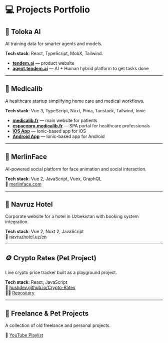 # 💻 Projects Portfolio

## 🤖 Toloka AI
AI training data for smarter agents and models.

**Tech stack**: React, TypeScript, MobX, Tailwind.

- **[tendem.ai](https://tendem.ai/)** — product website
- **[agent.tendem.ai](https://agent.tendem.ai/)** — AI + Human hybrid platform to get tasks done

---

## 🏥 Medicalib
A healthcare startup simplifying home care and medical workflows.

**Tech stack**: Vue 3, TypeScript, Nuxt, Pinia, Tanstack, Tailwind, Ionic

- **[medicalib.fr](https://medicalib.fr)** — main website for patients  
- **[espacepro.medicalib.fr](https://espacepro.medicalib.fr)** — SPA portal for healthcare professionals  
- **[iOS App](https://apps.apple.com/fr/app/medicalib-pro/id1574470830?l=en-GB)** — Ionic-based app for iOS  
- **[Android App](https://play.google.com/store/apps/details?id=fr.medicalib.pro)** — Ionic-based app for Android  

---

## 🤖 MerlinFace  
AI-powered social platform for face animation and social interaction.

**Tech stack**: Vue 2, JavaScript, Vuex, GraphQL  
🔗 [merlinface.com](https://merlinface.com)

---

## 🏨 Navruz Hotel  
Corporate website for a hotel in Uzbekistan with booking system integration.

**Tech stack**: Vue 2, Nuxt 2, JavaScript  
🔗 [navruzhotel.uz/en](https://navruzhotel.uz/en)

---

## 🪙 Crypto Rates (Pet Project)  
Live crypto price tracker built as a playground project.

**Tech stack**: React, JavaScript  
🔗 [hushdev.github.io/Crypto-Rates](https://hushdev.github.io/Crypto-Rates)  
👨‍💻 [Repository](https://github.com/hushdev/Crypto-Rates)

---

## 🎥 Freelance & Pet Projects  
A collection of old freelance and personal projects.

🔗 [YouTube Playlist](https://www.youtube.com/playlist?list=PLSuoospWIf21ax_sP5eceIfvyXPFvBbd2)
